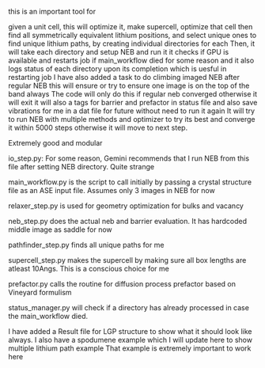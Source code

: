 this is an important tool for 

given a unit cell, this will optimize it, make supercell, optimize that cell
then find all symmetrically equivalent lithium positions, and select unique ones 
to find unique lithium paths, by creating individual directories for each
Then, it will take each directory and setup NEB and run it
it checks if GPU is available and restarts job if main_workflow died for some reason
and it also logs status of each directory upon its completion which is 
uesful in restarting job
I have also added a task to do climbing imaged NEB after regular NEB
this will ensure or try to ensure one image is on the top of the band always
The code will only do  this if regular neb converged otherwise it will exit
it will also a tags for barrier and prefactor in status file 
and also save vibrations for me in a dat file for future without need to run it again
It will try to run NEB with multiple methods and optimizer to try
its best and converge it within 5000 steps otherwise it will move to next step.

Extremely good and modular


io_step.py: For some reason, Gemini recommends that I run NEB from this file after setting NEB directory. Quite strange

main_workflow.py is the script to call initially by passing a crystal structure file as an ASE input file. Assumes only 3 images in NEB for now

relaxer_step.py is used for geometry optimization for bulks and vacancy

neb_step.py does the actual neb and barrier evaluation. It has hardcoded middle image as saddle for now

pathfinder_step.py finds all unique paths for me

supercell_step.py makes the supercell by making sure all box lengths are atleast 10Angs. This is a conscious choice for me

prefactor.py calls the routine for diffusion process prefactor based on Vineyard formulism

status_manager.py will check if a directory has already processed in case the main_workflow died. 


I have added a Result file for LGP structure to show what it should look like always. I also have a spodumene example which I will update here to show multiple lithium path example
That example is extremely important to work here



